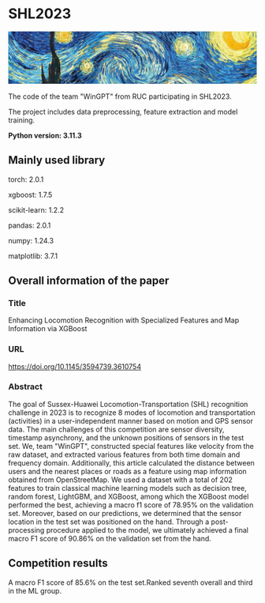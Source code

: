 # SHL2023
![](https://github.com/Therebe123/SHL2023/blob/main/cover.jpg)

The code of the team "WinGPT" from RUC participating in SHL2023.   

The project includes data preprocessing, feature extraction and model training.

**Python version: 3.11.3**

## Mainly used library
torch: 2.0.1

xgboost: 1.7.5

scikit-learn: 1.2.2

pandas: 2.0.1

numpy: 1.24.3

matplotlib: 3.7.1

## Overall information of the paper
### Title
Enhancing Locomotion Recognition with Specialized Features and Map Information via XGBoost

### URL
https://doi.org/10.1145/3594739.3610754

### Abstract
The goal of Sussex-Huawei Locomotion-Transportation (SHL) recognition challenge in 2023 is to recognize 8 modes of locomotion and transportation (activities) in a user-independent manner based on motion and GPS sensor data. The main challenges of this competition are sensor diversity, timestamp asynchrony, and the unknown positions of sensors in the test set. We, team "WinGPT", constructed special features like velocity from the raw dataset, and extracted various features from both time domain and frequency domain. Additionally, this article calculated the distance between users and the nearest places or roads as a feature using map information obtained from OpenStreetMap. We used a dataset with a total of 202 features to train classical machine learning models such as decision tree, random forest, LightGBM, and XGBoost, among which the XGBoost model performed the best, achieving a macro f1 score of 78.95% on the validation set. Moreover, based on our predictions, we determined that the sensor location in the test set was positioned on the hand. Through a post-processing procedure applied to the model, we ultimately achieved a final macro F1 score of 90.86% on the validation set from the hand.

## Competition results
A macro F1 score of 85.6% on the test set.Ranked seventh overall and third in the ML group.
